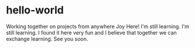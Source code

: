 # hello-world
Working together on projects from anywhere
Joy Here! I'm still learning.
I'm still learning. I found it here very fun and I believe that together we can exchange learning.
See you soon.

